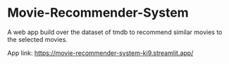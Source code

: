 # Movie-Recommender-System
A web app build over the dataset of tmdb to recommend similar movies to the selected movies.

App link: https://movie-recommender-system-kj9.streamlit.app/
